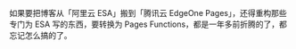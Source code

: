 如果要把博客从「阿里云 ESA」搬到「腾讯云 EdgeOne Pages」，还得重构那些专门为 ESA 写的东西，要转换为 Pages Functions，都是一年多前折腾的了，都忘记怎么搞的了。

